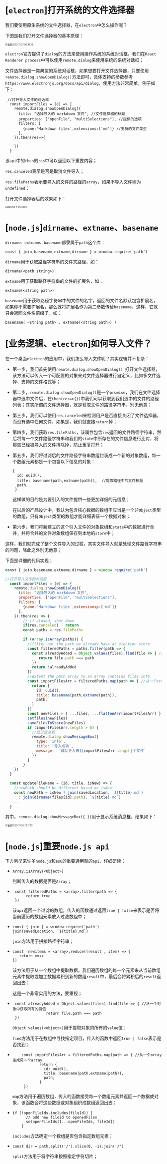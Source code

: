 # [`electron`]打开系统的文件选择器

我们要使用原生系统的文件选择器，在`electron`中怎么操作呢？

下图是我们打开文件选择器的基本原理：

<img src="外围开发.assets/截屏2020-11-27 00.41.28.png" alt="截屏2020-11-27 00.41.28" style="zoom:50%;" />

`electron`官方提供了`dialog`的方法来使用操作系统的系统对话框，我们在`React Renderer process`中可以使用`remote.dialog`来使用系统的系统对话框；

文件选择器是一类典型的系统对话框，如果想要打开文件选择器，只要使用`remote.dialog.showOpenDialog()`方法即可，具体支持的参数参考`https://www.electronjs.org/docs/api/dialog`，使用方法非常简单，例子如下：

```
 //打开导入文件的对话框
  const importFiles = (e) => {
    remote.dialog.showOpenDialog({
      title: "选择导入的 markdown 文件", //文件选择器的标题
      properties: ["openFile", "multiSelections"], //提供的选项
      filters: [
        {name:'Markdown files',extensions:['md']} //支持的文件类型
      ],
    }).then(res=>{
        
    })
  }
```

该`api`中的`then`的`res`中可以返回以下重要内容；

`res.canceled`表示是否是取消文件导入；

`res.filePaths`表示要导入的文件的路径的`array`，如果不导入文件则为`undefined`；

打开文件选择器后的效果如下：

<img src="外围开发.assets/截屏2020-11-27 00.51.33.png" alt="截屏2020-11-27 00.51.33" style="zoom:40%;" />

# [`node.js`]`dirname`、`extname`、`basename`

`dirname、extname、basename`都隶属于`path`这个库：

```
const { join,basename,extname,dirname } = window.require('path')
```

`dirname`用于获取路径字符串的文件夹路径，如：

```
dirname(<path string>)
```

`extname`用于获取路径字符串的文件的扩展名，如：

```
extname(<string path>)
```

`basename`用于获取路径字符串中的文件的名字，返回的文件名默认包含扩展名，如果你不需要扩展名，那么就将扩展名作为第二参数传给`basename`，这样，它就只会返回文件名前缀了，如：

```
basename( <string path> , extname(<string path>) )
```

# [业务逻辑、`electron`]如何导入文件？

在一个桌面`electron`的应用中，我们怎么导入文件呢？其实逻辑并不复杂：

+ 第一步，我们首先使用`remote.dialog.showOpenDialog() `打开文件选择器，该方法可以传入一个可配置的对象来对文件选择器进行自定义，比如多文件选择、支持的文件格式等；

+ 第二步，`remote.dialog.showOpenDialog()`是一个`promise`，我们在文件选择器中选中文件后，在`then(res=>{})`中我们可以获取到我们选中的文件的路径列表；其实所谓的文件选择器，就是获取文件的路径字符串，别无他意；

+ 第三步，我们可以使用`res.canceled`来检测用户是否直接关闭了文件选择器，而没有选中任何文件，如果是，我们就直接`return`掉；

+ 第四步，我们获取`res.filePaths`，该属性包含`res`返回的文件路径字符串，然后将每一个文件路径字符串和我们的`state`中所存在的文件信息进行比对，将那些已经被导入的文件排除掉，防止重复打开；

+ 第五步，我们将过滤后的文件路径字符串数组封装成一个新的对象数组，每一个数组元素都是一个包含以下信息的对象：

  ```
  {
    id: uuid(),
    title: basename(path,extname(path)),  //提取路径中的文件标题
    path,
   }
  ```

  这样做的目的是为要引入的文件提供一些更加详细的元信息；

  在以后的产品设计中，我认为包含核心数据的数组不应当是一个非`Object`类型的数组，只有`Object`类型的数组才能详细表征一个数据对象；

+ 第六步，我们将新建立的这个引入文件的对象数组和`state`中的数据进行合并，并将合并的文件对象数组保存到本地的`store`中；

这样，我们就完成了整个文件导入的过程，其实文件导入就是处理文件路径字符串的问题，除此之外别无他意；

下面是详细的代码实现；

```js
const { join,basename,extname,dirname } = window.require('path')

//打开导入文件的对话框
  const importFiles = (e) => {
    remote.dialog.showOpenDialog({
      title: "选择导入的 markdown 文件",
      properties: ["openFile", "multiSelections"],
      filters: [
        {name:'Markdown files',extensionsp:['md']}
      ],
    }).then(res => {
        // if closed, shut down
        if(res.canceled)   return
        const paths = res.filePaths
    
        if (Array.isArray(paths)) {
          //filter out the path we already have at electron store
          const filteredPaths = paths.filter(path => {
            const alreadyAdded = Object.values(files).find(file => { //从一个对象中获取所有的键值
               return file.path === path
            })
            return !alreadyAdded
          })
          //extent the path array to an array contains files info
          const importFilesArr = filteredPaths.map(path => { //从一个array生成另一个array
            return {
              id: uuid(),
              title: basename(path,extname(path)), 
              path,
            }
          })
          const newFiles = { ...files, ...flattenArr(importFilesArr) }
          setfiles(newFiles)
          saveFilesToStore(newFiles)
          if (importFilesArr.length > 0) {
            //显示信息框
            remote.dialog.showMessageBox({
              type: 'info',
              title: `导入成功`,
              message:  `成功导入来${importFilesArr.length}个文件`
            })
          }
        }
    })
  }
  
  const updateFileName = (id, title, isNew) => {
    //newPath should be different based on isNew
    const newPath = isNew ? join(savedLocation, `${title}.md`)
      : join(dirname(files[id].path), `${title}.md`)
   ...
  }
```

其中，`remote.dialog.showMessageBox({ })`用于显示系统消息框，结果如下：

<img src="外围开发.assets/截屏2020-11-28 23.17.55.png" alt="截屏2020-11-28 23.17.55" style="zoom:50%;" />

# [`node.js`]重要`node.js api`

下方列举来许多`node.js`和`es6`的重要通用型的`api`，仔细研读；

+ ```
  Array.isArray(<Object>)
  ```

  判断传入的数据是否是`Array`；

+ ```
   const filteredPaths = <array>.filter(path => {
        return true
   })
  ```

  该`api`返回一个过滤的数组，传入的函数通过返回`true | false`来表示是否将当前遍历的数组元素放入过滤数组中；

+ ```
  const { join } = window.require('path')
  join(savedLocation, `${title}.md`)
  ```

  `join`方法用于拼接路径字符串；

+ ```
  const  newitems = <array>.reduce((result , item) => {
     return xxxx
  })
  ```

  该方法用于从一个数组中提取数据，我们遍历数组的每一个元素来从当前数组元素中提取或加工数据累积到新的数组`result`中，最后会将累积后的`result`返回出去；

  这是一个非常实用的方法，要重视；

+ ```
   const alreadyAdded = Object.values(files).find(file => { //从一个对象中获取所有的键值
                 return file.path === path
   })
  ```

  `Object.values(<object>)`用于提取对象的所有的`value`值；

  `find`方法用于在数组中寻找指定项目，传入的函数中返回`true | false`表示是否找到；

+ ```
      const importFilesArr = filteredPaths.map(path => { //从一个array生成另一个array
              return {
                id: uuid(),
                title: basename(path,extname(path)), 
                path,
              }
       })
  ```

  `map`方法用于遍历数组，传入的函数接受每一个数组元素并返回一个数据或对象，该函数会将这些数据或对象组织成数组返回出去；

+ ```
  if (!openFileIds.includes(fileId)) {
        // add new fileid to openedFiles
        setopenFileIds([...openFileIds, fileId])
      }
  ```

  `includes`方法确定一个数组是否包含指定数组元素；

+ ```
  const dir = path.split('/').slice(0, -1).join('/')
  ```

  `split`方法用于将字符串按照指定字符切片；





